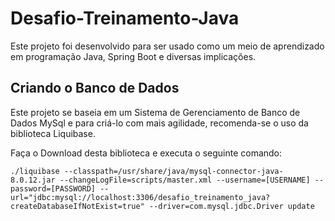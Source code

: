 # Desafio-Treinamento-Java

Este projeto foi desenvolvido para ser usado como um meio de aprendizado em programação Java, Spring Boot e diversas implicações. 

## Criando o Banco de Dados

Este projeto se baseia em um Sistema de Gerenciamento de Banco de Dados MySql e para criá-lo com mais agilidade, recomenda-se o uso da biblioteca Liquibase.

Faça o Download desta biblioteca e executa o seguinte comando:

`./liquibase
--classpath=/usr/share/java/mysql-connector-java-8.0.12.jar
--changeLogFile=scripts/master.xml
--username=[USERNAME]
--password=[PASSWORD]
--url="jdbc:mysql://localhost:3306/desafio_treinamento_java?createDatabaseIfNotExist=true"
--driver=com.mysql.jdbc.Driver
update`
